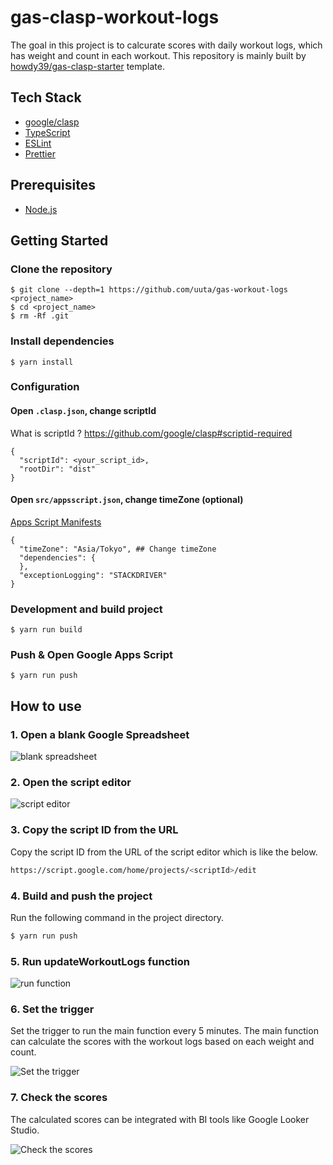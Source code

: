 # gas-clasp-workout-logs

The goal in this project is to calcurate scores with daily workout logs, which has weight and count in each workout. This repository is mainly built by [howdy39/gas-clasp-starter](https://github.com/howdy39/gas-clasp-starter) template.

## Tech Stack

- [google/clasp](https://github.com/google/clasp)
- [TypeScript](http://www.typescriptlang.org/)
- [ESLint](https://github.com/eslint/eslint)
- [Prettier](https://prettier.io/)

## Prerequisites

- [Node.js](https://nodejs.org/)

## Getting Started

### Clone the repository

```
$ git clone --depth=1 https://github.com/uuta/gas-workout-logs <project_name>
$ cd <project_name>
$ rm -Rf .git
```

### Install dependencies

```
$ yarn install
```

### Configuration

#### Open `.clasp.json`, change scriptId

What is scriptId ? https://github.com/google/clasp#scriptid-required

```
{
  "scriptId": <your_script_id>,
  "rootDir": "dist"
}
```

#### Open `src/appsscript.json`, change timeZone (optional)

[Apps Script Manifests](https://developers.google.com/apps-script/concepts/manifests)

```
{
  "timeZone": "Asia/Tokyo", ## Change timeZone
  "dependencies": {
  },
  "exceptionLogging": "STACKDRIVER"
}
```

### Development and build project

```
$ yarn run build
```

### Push & Open Google Apps Script

```
$ yarn run push
```

## How to use

### 1. Open a blank Google Spreadsheet

![blank spreadsheet](https://i.gyazo.com/a8a97f54dce7f30d03dbc80f1099266b.png)

### 2. Open the script editor

![script editor](https://i.gyazo.com/b32780121b2c108f748df9023588276a.png)

### 3. Copy the script ID from the URL

Copy the script ID from the URL of the script editor which is like the below.

```sh
https://script.google.com/home/projects/<scriptId>/edit
```

### 4. Build and push the project

Run the following command in the project directory.

```sh
$ yarn run push
```

### 5. Run updateWorkoutLogs function

![run function](https://i.gyazo.com/5308857cd8413e62ebf71309cd5d6ee4.png)

### 6. Set the trigger

Set the trigger to run the main function every 5 minutes. The main function can calculate the scores with the workout logs based on each weight and count.

![Set the trigger](https://i.gyazo.com/d898d4a9a45b585f853192128be52f46.png)

### 7. Check the scores

The calculated scores can be integrated with BI tools like Google Looker Studio.

![Check the scores](https://i.gyazo.com/1f23392a7f54292dd9185d77da0036aa.png)
